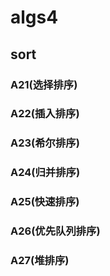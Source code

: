 # algs4
## sort
### A21(选择排序)
### A22(插入排序)
### A23(希尔排序)
### A24(归并排序)
### A25(快速排序)
### A26(优先队列排序)
### A27(堆排序)
